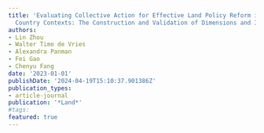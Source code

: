 ```yaml
---
title: 'Evaluating Collective Action for Effective Land Policy Reform in Developing
  Country Contexts: The Construction and Validation of Dimensions and Indicators'
authors:
- Lin Zhou
- Walter Timo de Vries
- Alexandra Panman
- Fei Gao
- Chenyu Fang
date: '2023-01-01'
publishDate: '2024-04-19T15:10:37.901386Z'
publication_types:
- article-journal
publication: '*Land*'
#tags:
featured: true
---
```


